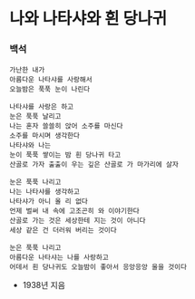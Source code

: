 # 나와 나타샤와 흰 당나귀

### 백석

	가난한 내가  
	아름다운 나타샤를 사랑해서  
	오늘밤은 푹푹 눈이 나린다  
	  
	나타샤를 사랑은 하고  
	눈은 푹푹 날리고  
	나는 혼자 쓸쓸히 앉어 소주를 마신다  
	소주를 마시며 생각한다  
	나타샤와 나는  
	눈이 푹푹 쌓이는 밤 흰 당나귀 타고  
	산골로 가자 출출이 우는 깊은 산골로 가 마가리에 살자  
	  
	눈은 푹푹 나리고  
	나는 나타샤를 생각하고  
	나타샤가 아니 올 리 없다  
	언제 벌써 내 속에 고조곤히 와 이야기한다  
	산골로 가는 것은 세상한테 지는 것이 아니다  
	세상 같은 건 더러워 버리는 것이다  
	  
	눈은 푹푹 나리고  
	아름다운 나타샤는 나를 사랑하고  
	어데서 흰 당나귀도 오늘밤이 좋아서 응앙응앙 울을 것이다


+ 1938년 지음   


